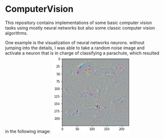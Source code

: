 # ComputerVision

This repository contains implementations of some basic computer vision tasks using mostly neural networks but also some classic computer vision algorithms.

One example is the visualization of neural networks neurons. without jumping
into the details, I was able to take a random noise image and activate a neuron
that is in charge of classifying a parachute, which resulted in the following
image:
![Parachute](./NeuronVisualization/src/images/parachute.png)
